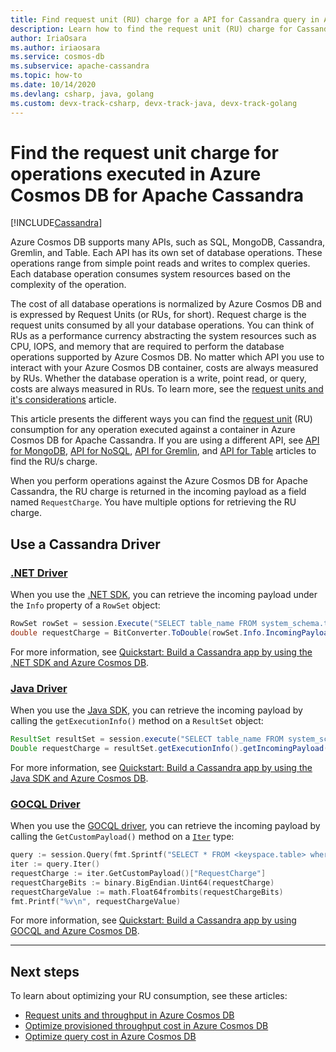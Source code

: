 ```yaml
---
title: Find request unit (RU) charge for a API for Cassandra query in Azure Cosmos DB
description: Learn how to find the request unit (RU) charge for Cassandra queries executed against an Azure Cosmos DB container. You can use the Azure portal, .NET and Java drivers to find the RU charge. 
author: IriaOsara
ms.author: iriaosara
ms.service: cosmos-db
ms.subservice: apache-cassandra
ms.topic: how-to
ms.date: 10/14/2020
ms.devlang: csharp, java, golang
ms.custom: devx-track-csharp, devx-track-java, devx-track-golang
---
```

# Find the request unit charge for operations executed in Azure Cosmos DB for Apache Cassandra
[!INCLUDE[Cassandra](../includes/appliesto-cassandra.md)]

Azure Cosmos DB supports many APIs, such as SQL, MongoDB, Cassandra, Gremlin, and Table. Each API has its own set of database operations. These operations range from simple point reads and writes to complex queries. Each database operation consumes system resources based on the complexity of the operation.

The cost of all database operations is normalized by Azure Cosmos DB and is expressed by Request Units (or RUs, for short). Request charge is the request units consumed by all your database operations. You can think of RUs as a performance currency abstracting the system resources such as CPU, IOPS, and memory that are required to perform the database operations supported by Azure Cosmos DB. No matter which API you use to interact with your Azure Cosmos DB container, costs are always measured by RUs. Whether the database operation is a write, point read, or query, costs are always measured in RUs. To learn more, see the [request units and it's considerations](../request-units.md) article.

This article presents the different ways you can find the [request unit](../request-units.md) (RU) consumption for any operation executed against a container in Azure Cosmos DB for Apache Cassandra. If you are using a different API, see [API for MongoDB](../mongodb/find-request-unit-charge.md), [API for NoSQL](../find-request-unit-charge.md), [API for Gremlin](../gremlin/find-request-unit-charge.md), and [API for Table](../table/find-request-unit-charge.md) articles to find the RU/s charge.

When you perform operations against the Azure Cosmos DB for Apache Cassandra, the RU charge is returned in the incoming payload as a field named `RequestCharge`. You have multiple options for retrieving the RU charge.

## Use a Cassandra Driver

### [.NET Driver](#tab/dotnet-driver)

When you use the [.NET SDK](https://www.nuget.org/packages/CassandraCSharpDriver/), you can retrieve the incoming payload under the `Info` property of a `RowSet` object:

```csharp
RowSet rowSet = session.Execute("SELECT table_name FROM system_schema.tables;");
double requestCharge = BitConverter.ToDouble(rowSet.Info.IncomingPayload["RequestCharge"].Reverse().ToArray(), 0);
```

For more information, see [Quickstart: Build a Cassandra app by using the .NET SDK and Azure Cosmos DB](manage-data-dotnet.md).

### [Java Driver](#tab/java-driver)

When you use the [Java SDK](https://mvnrepository.com/artifact/com.datastax.cassandra/cassandra-driver-core), you can retrieve the incoming payload by calling the `getExecutionInfo()` method on a `ResultSet` object:

```java
ResultSet resultSet = session.execute("SELECT table_name FROM system_schema.tables;");
Double requestCharge = resultSet.getExecutionInfo().getIncomingPayload().get("RequestCharge").getDouble();
```

For more information, see [Quickstart: Build a Cassandra app by using the Java SDK and Azure Cosmos DB](manage-data-java.md).

### [GOCQL Driver](#tab/gocql-driver)

When you use the [GOCQL driver](https://github.com/gocql/gocql), you can retrieve the incoming payload by calling the `GetCustomPayload()` method on a [`Iter`](https://pkg.go.dev/github.com/gocql/gocql#Iter) type:

```go
query := session.Query(fmt.Sprintf("SELECT * FROM <keyspace.table> where <value> = ?", keyspace, table)).Bind(<value>)
iter := query.Iter()
requestCharge := iter.GetCustomPayload()["RequestCharge"]
requestChargeBits := binary.BigEndian.Uint64(requestCharge)
requestChargeValue := math.Float64frombits(requestChargeBits)
fmt.Printf("%v\n", requestChargeValue)
```

For more information, see [Quickstart: Build a Cassandra app by using GOCQL and Azure Cosmos DB](manage-data-go.md).

---
## Next steps

To learn about optimizing your RU consumption, see these articles:

* [Request units and throughput in Azure Cosmos DB](../request-units.md)
* [Optimize provisioned throughput cost in Azure Cosmos DB](../optimize-cost-throughput.md)
* [Optimize query cost in Azure Cosmos DB](../optimize-cost-reads-writes.md)